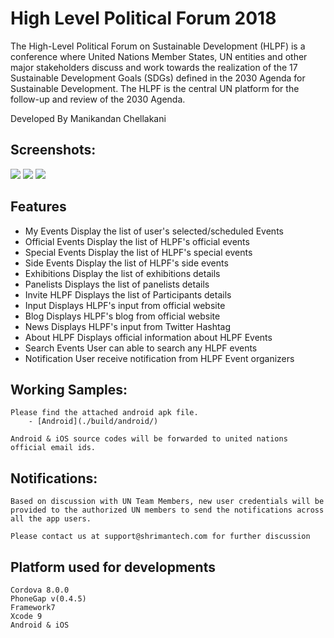 # High Level Political Forum 2018
The High-Level Political Forum on Sustainable Development (HLPF) is a conference where United Nations Member States, UN entities and other major stakeholders discuss and work towards the realization of the 17 Sustainable Development Goals (SDGs) defined in the 2030 Agenda for Sustainable Development. The HLPF is the central UN platform for the follow-up and review of the 2030 Agenda.

Developed By
Manikandan Chellakani

## Screenshots:
![](http://hlpf.shrimantech.com/img/HLPF-Img1.png)
![](http://hlpf.shrimantech.com/img/HLPF-Img2.png)
![](http://hlpf.shrimantech.com/img/HLPF-Img3.png)

## Features
  - My Events		Display the list of user's selected/scheduled Events
  - Official Events		Display the list of HLPF's official events
  - Special Events		Display the list of HLPF's special events
  - Side Events		Display the list of HLPF's side events
  - Exhibitions		Display the list of exhibitions details
  - Panelists		Displays the list of panelists details
  - Invite HLPF		Displays the list of Participants details
  - Input		Displays HLPF's input from official website
  - Blog		Displays HLPF's blog from official website
  - News		Displays HLPF's input from Twitter Hashtag
  - About HLPF		Displays official information about HLPF Events
  - Search Events		User can able to search any HLPF events
  - Notification		User receive notification from HLPF Event organizers


## Working Samples:
	Please find the attached android apk file.
		- [Android](./build/android/)

	Android & iOS source codes will be forwarded to united nations official email ids.
	
## Notifications:
	Based on discussion with UN Team Members, new user credentials will be provided to the authorized UN members to send the notifications across all the app users.
	
	Please contact us at support@shrimantech.com for further discussion

## Platform used for developments
    Cordova 8.0.0
	PhoneGap v(0.4.5)
	Framework7
	Xcode 9
	Android & iOS

